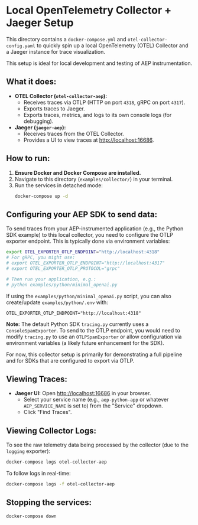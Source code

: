 # Local OpenTelemetry Collector + Jaeger Setup

This directory contains a `docker-compose.yml` and `otel-collector-config.yaml` to quickly spin up a local OpenTelemetry (OTEL) Collector and a Jaeger instance for trace visualization.

This setup is ideal for local development and testing of AEP instrumentation.

## What it does:

*   **OTEL Collector (`otel-collector-aep`):**
    *   Receives traces via OTLP (HTTP on port `4318`, gRPC on port `4317`).
    *   Exports traces to Jaeger.
    *   Exports traces, metrics, and logs to its own console logs (for debugging).
*   **Jaeger (`jaeger-aep`):**
    *   Receives traces from the OTEL Collector.
    *   Provides a UI to view traces at [http://localhost:16686](http://localhost:16686).

## How to run:

1.  **Ensure Docker and Docker Compose are installed.**
2.  Navigate to this directory (`examples/collector/`) in your terminal.
3.  Run the services in detached mode:
    ```bash
    docker-compose up -d
    ```

## Configuring your AEP SDK to send data:

To send traces from your AEP-instrumented application (e.g., the Python SDK example) to this local collector, you need to configure the OTLP exporter endpoint. This is typically done via environment variables:

```bash
export OTEL_EXPORTER_OTLP_ENDPOINT="http://localhost:4318"
# For gRPC, you might use:
# export OTEL_EXPORTER_OTLP_ENDPOINT="http://localhost:4317" 
# export OTEL_EXPORTER_OTLP_PROTOCOL="grpc"

# Then run your application, e.g.:
# python examples/python/minimal_openai.py 
```

If using the `examples/python/minimal_openai.py` script, you can also create/update `examples/python/.env` with:
```
OTEL_EXPORTER_OTLP_ENDPOINT="http://localhost:4318"
```

**Note:** The default Python SDK `tracing.py` currently uses a `ConsoleSpanExporter`. To send to the OTLP endpoint, you would need to modify `tracing.py` to use an `OTLPSpanExporter` or allow configuration via environment variables (a likely future enhancement for the SDK).

For now, this collector setup is primarily for demonstrating a full pipeline and for SDKs that are configured to export via OTLP.

## Viewing Traces:

*   **Jaeger UI:** Open [http://localhost:16686](http://localhost:16686) in your browser.
    *   Select your service name (e.g., `aep-python-app` or whatever `AEP_SERVICE_NAME` is set to) from the "Service" dropdown.
    *   Click "Find Traces".

## Viewing Collector Logs:

To see the raw telemetry data being processed by the collector (due to the `logging` exporter):

```bash
docker-compose logs otel-collector-aep
```

To follow logs in real-time:
```bash
docker-compose logs -f otel-collector-aep
```

## Stopping the services:

```bash
docker-compose down
``` 